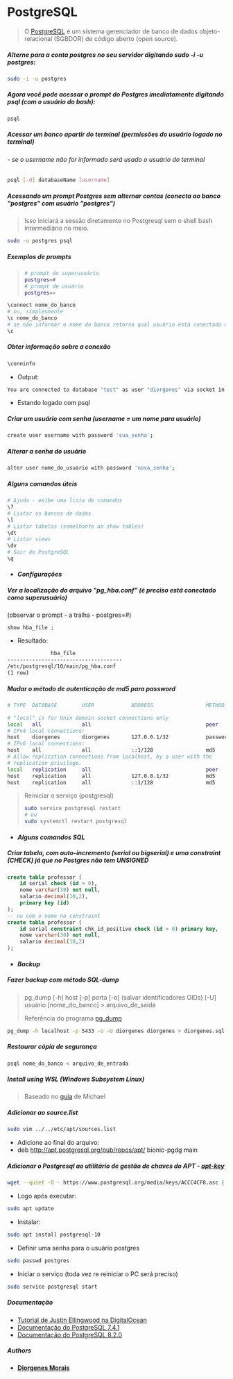 # PostgreSQL

> O [PostgreSQL](https://www.postgresql.org/about/ "About") é um sistema gerenciador de banco de dados objeto-relacional (SGBDOR) de código aberto (open source).

##### Alterne para a conta postgres no seu servidor digitando **sudo -i -u postgres**:
```bash
sudo -i -u postgres
```

##### Agora você pode acessar o prompt do Postgres imediatamente digitando **psql** (com o usuário do bash):
```bash
psql
```

##### Acessar um banco apartir do terminal (permissões do usuário logado no terminal)
###### - se o username não for informado será usado o usuário do terminal
```bash
psql [-d] databaseName [username]
```

##### Acessando um prompt Postgres sem alternar contas (conecta ao banco "postgres" com usuário "postgres")

> Isso iniciará a sessão diretamente no Postgresql sem o shell bash intermediário no meio.

```bash
sudo -u postgres psql
```

##### Exemplos de prompts
> ```bash
> # prompt do superusuário
> postgres=#
> # prompt de usuário
> postgres=>
> ```

```bash
\connect nome_do_banco
# ou, simplesmente
\c nome_do_banco
# se não informar o nome do banco retorna qual usuário está conectado no banco atual
\c
```

##### Obter informação sobre a conexão
```bash
\conninfo
```

- Output:
```bash
You are connected to database "test" as user "diorgenes" via socket in "/var/run/postgresql" at port "5433".
```

- Estando logado com psql

##### Criar um usuário com senha (username = um nome para usuário)
```bash
create user username with password 'sua_senha';
```

##### Alterar a senha do usuário
```bash
alter user nome_do_usuario with password 'nova_senha';
```

##### Alguns comandos úteis
```bash
# Ajuda - exibe uma lista de comandos
\?
# Listar os bancos de dados
\l
# Listar tabelas (semelhante ao show tables)
\dt
# Listar views
\dv
# Sair do PostgreSQL
\q
```

* #### _Configurações_

##### Ver a localização do arquivo "pg_hba.conf" (é preciso está conectado como superusuário)
(observar o prompt - a tralha - postgres=#)
```
show hba_file ;
```
* Resultado:

```bash
              hba_file               
-------------------------------------
/etc/postgresql/10/main/pg_hba.conf
(1 row)
```

##### Mudar o método de autenticação de md5 para password

```bash
# TYPE  DATABASE        USER            ADDRESS                 METHOD

# "local" is for Unix domain socket connections only
local   all             all                                     peer
# IPv4 local connections:
host    diorgenes       diorgenes       127.0.0.1/32            password
# IPv6 local connections:
host    all             all             ::1/128                 md5
# Allow replication connections from localhost, by a user with the
# replication privilege.
local   replication     all                                     peer
host    replication     all             127.0.0.1/32            md5
host    replication     all             ::1/128                 md5
```

> Reiniciar o serviço (postgresql)
>
> ```bash
> sudo service postgresql restart
> # ou
> sudo systemctl restart postgresql
> ```

* #### _Alguns comandos SQL_

##### Criar tabela, com auto-incremento (serial ou bigserial) e uma constraint (CHECK) já que no Postgres não tem UNSIGNED
```sql
create table professor (
	id serial check (id > 0),
	nome varchar(30) not null,
	salario decimal(10,2),
	primary key (id)
);
-- ou com o nome na constraint
create table professor (
	id serial constraint chk_id_positivo check (id > 0) primary key,
	nome varchar(30) not null,
	salario decimal(10,2)
);
```

* #### _Backup_

##### Fazer backup com método SQL-dump

> pg_dump [-h] host [-p] porta [-o] (salvar identificadores OIDs) [-U] usuário [nome_do_banco] > arquivo_de_saída
>
> Referência do programa  [pg_dump](http://pgdocptbr.sourceforge.net/pg80/app-pgdump.html "documentação")

```bash
pg_dump -h localhost -p 5433 -o -U diorgenes diorgenes > diorgenes.sql
```

##### Restaurar cópia de segurança
```bash
psql nome_do_banco < arquivo_de_entrada
```

##### Install using WSL (Windows Subsystem Linux)

> Baseado no [guia](https://github.com/michaeltreat/Windows-Subsystem-For-Linux-Setup-Guide/blob/master/readmes/installs/PostgreSQL.md) de Michael

##### Adicionar ao source.list
```bash
sudo vim ../../etc/apt/sources.list
```
- Adicione ao final do arquivo:
- deb http://apt.postgresql.org/pub/repos/apt/ bionic-pgdg main

##### Adicionar o Postgresql ao utilitário de gestão de chaves do APT - [apt-key](http://manpages.ubuntu.com/manpages/trusty/pt/man8/apt-key.8.html)
```bash
wget --quiet -O - https://www.postgresql.org/media/keys/ACCC4CF8.asc | sudo apt-key add -
```
- Logo após executar:

```bash
sudo apt update
```
- Instalar:

```bash
sudo apt install postgresql-10
```
- Definir uma senha para o usuário postgres

```bash
sudo passwd postgres
```
- Iniciar o serviço (toda vez re reiniciar o PC será preciso)

```bash
sudo service postgresql start
```

##### Documentação

* [Tutorial de Justin Ellingwood na DigitalOcean](https://www.digitalocean.com/community/tutorials/como-instalar-e-utilizar-o-postgresql-no-ubuntu-16-04-pt)
* [Documentação do PostgreSQL 7.4.1](http://pgdocptbr.sourceforge.net/pg74/ddl.html)
* [Documentação do PostgreSQL 8.2.0](http://pgdocptbr.sourceforge.net/pg82/index.html)

##### Authors

* [**Diorgenes Morais**](https://www.linkedin.com/in/diorgenes-m-silva/ "ver linkedin")
